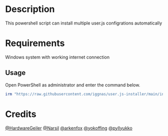 # Description
This powershell script can install multiple user.js configrations automatically

# Requirements
Windows system with working internet connection

## Usage
Open PowerShell as administrator and enter the command below.
```powershell
irm "https://raw.githubusercontent.com/iggnas/user.js-installer/main/installer.ps1" | iex
```

# Credits
[@HardwareGeiler](https://github.com/HardwareGeiler) 
[@Narsil](https://codeberg.org/Narsil/user.js) 
[@arkenfox](https://github.com/arkenfox/user.js/) 
[@yokoffing](https://github.com/yokoffing/Betterfox) 
[@pyllyukko](https://github.com/pyllyukko/user.js/)
